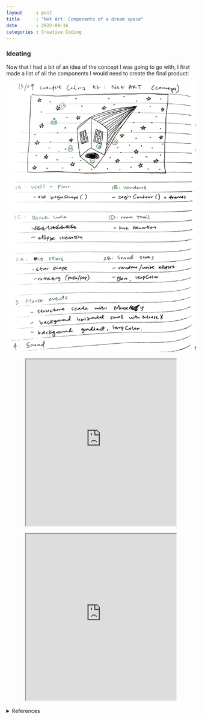 ```yaml
---
layout     : post
title      : "Net Art: Components of a dream space"
date       : 2022-09-16
categories : Creative Coding
---
```


### Ideating
Now that I had a bit of an idea of the concept I was going to go with, I first made a list of all the components I would need to create the final product:

<img src="/images/components.jpeg" style="display: block; margin: 0 auto; width:200"/>

 
 <br>

<iframe width=400 height=442 style="display: block; margin: 0 auto" src="https://editor.p5js.org/elishafitri/full/j1TtUhdav"></iframe>

<br> 

<iframe width=400 height=442 style="display: block; margin: 0 auto" src="https://editor.p5js.org/elishafitri/full/zPbtaBfSN"></iframe>

<br>
  


<details>
  <summary>References</summary>
  
  1. dmkldlkadad

  ```
</details>

<br> <br> <br>

  [Back to home](https://elishafitri.github.io/)
  

